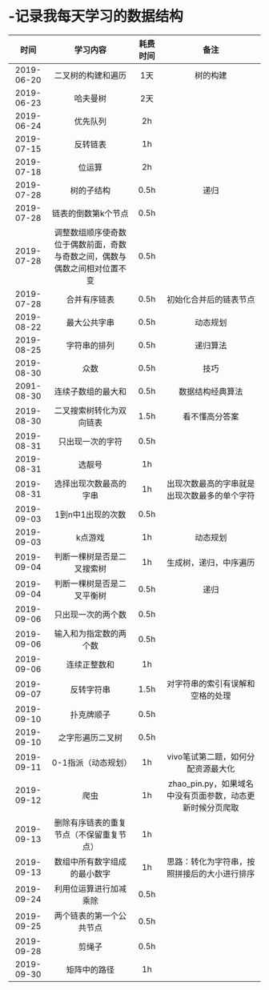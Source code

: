 # -记录我每天学习的数据结构


|时间|学习内容|耗费时间|备注|
|:----:|:----:|:----:|:----:|
|2019-06-20|二叉树的构建和遍历| 1天|树的构建|
|2019-06-23|哈夫曼树|2天|
|2019-06-24|优先队列|2h|
|2019-07-15|反转链表|1h|
|2019-07-18|位运算|2h|
|2019-07-28|树的子结构|0.5h|递归|
|2019-07-28|链表的倒数第k个节点|0.5h|
|2019-07-28|调整数组顺序使奇数位于偶数前面，奇数与奇数之间，偶数与偶数之间相对位置不变|0.5h|
|2019-07-28|合并有序链表|0.5h|初始化合并后的链表节点|
|2019-08-22|最大公共字串|0.5h|动态规划|
|2019-08-25|字符串的排列|0.5h|递归算法|
|2019-08-30|众数|0.5h|技巧|
|2091-08-30|连续子数组的最大和|0.5h|数据结构经典算法|
|2019-08-30|二叉搜索树转化为双向链表|1.5h|看不懂高分答案|
|2019-08-31|只出现一次的字符|0.5h||
|2019-08-31|选靓号|1h||
|2019-08-31|选择出现次数最高的字串|1h|出现次数最高的字串就是出现次数最多的单个字符|
|2019-09-03|1到n中1出现的次数|0.5h||
|2019-09-03|k点游戏|1h|动态规划||
|2019-09-04|判断一棵树是否是二叉搜索树|1h|生成树，递归，中序遍历|
|2019-09-04|判断一棵树是否是二叉平衡树|0.5h|递归|
|2019-09-06|只出现一次的两个数|0.5h||
|2019-09-06|输入和为指定数的两个数|0.5h||
|2019-09-06|连续正整数和|1h||
|2019-09-07|反转字符串|1.5h|对字符串的索引有误解和空格的处理|
|2019-09-10|扑克牌顺子|0.5h||
|2019-09-10|之字形遍历二叉树|0.5h||
|2019-09-11|0-1指派（动态规划）|1h|vivo笔试第二题，如何分配资源最大化|
|2019-09-12|爬虫|1h|zhao_pin.py，如果域名中没有页面参数，动态更新时候分页爬取|
|2019-09-13|删除有序链表的重复节点（不保留重复节点）|1h|
|2019-09-13|数组中所有数字组成的最小数字|1h|思路：转化为字符串，按照拼接后的大小进行排序|
|2019-09-24|利用位运算进行加减乘除|0.5h|
|2019-09-25|两个链表的第一个公共节点|0.5h|
|2019-09-28|剪绳子|0.5h|
|2019-09-30|矩阵中的路径|1h|